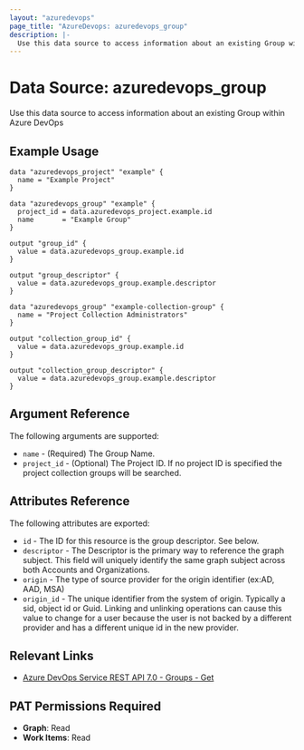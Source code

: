 ```yaml
---
layout: "azuredevops"
page_title: "AzureDevops: azuredevops_group"
description: |-
  Use this data source to access information about an existing Group within Azure DevOps.
---
```


# Data Source: azuredevops_group

Use this data source to access information about an existing Group within Azure DevOps

## Example Usage

```hcl
data "azuredevops_project" "example" {
  name = "Example Project"
}

data "azuredevops_group" "example" {
  project_id = data.azuredevops_project.example.id
  name       = "Example Group"
}

output "group_id" {
  value = data.azuredevops_group.example.id
}

output "group_descriptor" {
  value = data.azuredevops_group.example.descriptor
}

data "azuredevops_group" "example-collection-group" {
  name = "Project Collection Administrators"
}

output "collection_group_id" {
  value = data.azuredevops_group.example.id
}

output "collection_group_descriptor" {
  value = data.azuredevops_group.example.descriptor
}
```

## Argument Reference

The following arguments are supported:

- `name` - (Required) The Group Name.
- `project_id` - (Optional) The Project ID. If no project ID is specified the project collection groups will be searched.

## Attributes Reference

The following attributes are exported:

- `id` - The ID for this resource is the group descriptor. See below.
- `descriptor` - The Descriptor is the primary way to reference the graph subject. This field will uniquely identify the same graph subject across both Accounts and Organizations.
- `origin` - The type of source provider for the origin identifier (ex:AD, AAD, MSA)
- `origin_id` - The unique identifier from the system of origin. Typically a sid, object id or Guid. Linking and unlinking operations can cause this value to change for a user because the user is not backed by a different provider and has a different unique id in the new provider.

## Relevant Links

- [Azure DevOps Service REST API 7.0 - Groups - Get](https://docs.microsoft.com/en-us/rest/api/azure/devops/graph/groups/get?view=azure-devops-rest-7.0)

## PAT Permissions Required

- **Graph**: Read
- **Work Items**: Read